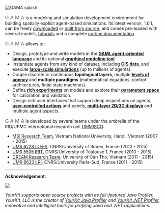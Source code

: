 ![GAMA splash](resources\images/gama_front3.jpg)

<font size="3" color="#42618F">G A M A </font> is a modeling and simulation development environment for building spatially explicit agent-based simulations. Its latest version, 1.6.1, can be freely [downloaded](Download) or [built from source](https://github.com/gama-platform/gama/), and comes pre-loaded with several models, [tutorials](Tutorials) and a complete [on-line documentation](Overview).
<p/> 
<font size="3" color="#42618F">G A M A </font> allows to:

* Design, prototype and write models in the **[GAML agent-oriented language](GamlLanguage)** and its optional **[graphical modeling tool](G__GraphicalEditor)**.
* Instantiate agents from any kind of dataset, including **[GIS data](RoadTrafficModel)**, and execute **[large-scale simulations](RunningExperiments)** (up to millions of agents). 
* Couple discrete or continuous **topological layers**, multiple **[levels of agency](MultiLevelArchitecture)** and **multiple paradigms** (mathematical equations, control architectures, finite state machines).
* Define **[rich experiments](DefiningGUIExperiment)** on models and explore their **[parameters space](BatchExperiments)** for calibration and validation.
* Design rich user interfaces that support deep inspections on agents, **[user-controlled actions](DefiningUserInteraction)** and panels, **[multi-layer 2D/3D displays](DefiningDisplaysGeneralities)** and multiple agent aspects.

<font size="3" color="#42618F">G A M A </font> is developed by several teams under the umbrella of the IRD/UPMC international research unit [UMMISCO](http://www.ummisco.ird.fr/):

* [MSI Research Team](http://www.ifi.auf.org/site/content/view/35/46/lang,french/), Vietnam National University, Hanoi, Vietnam (2007 - 2015)
* [UMR 6228 IDEES](http://www.umr-idees.fr), CNRS/University of Rouen, France (2010 - 2015)
* [UMR 5505 IRIT](http://www.irit.fr), CNRS/University of Toulouse 1, France (2010 - 2015)
* [DREAM Research Team](http://www.cit.ctu.edu.vn), University of Can Tho, Vietnam (2011 - 2015)
* [UMR 8623 LRI](http://www.lri.fr), CNRS/University Paris-Sud, France (2011 - 2015)

---

**Acknowledgement**:  

![](https://www.yourkit.com/images/yklogo.png)  

*YourKit supports open source projects with its full-featured Java Profiler.
YourKit, LLC is the creator of <a href="https://www.yourkit.com/java/profiler/index.jsp">YourKit Java Profiler</a>
and <a href="https://www.yourkit.com/.net/profiler/index.jsp">YourKit .NET Profiler</a>,
innovative and intelligent tools for profiling Java and .NET applications.*
